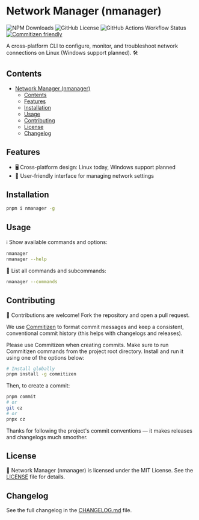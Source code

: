 # Network Manager (nmanager)

![NPM Downloads](https://img.shields.io/npm/dm/nmanager)
![GitHub License](https://img.shields.io/github/license/SirMarkus73/network-manager)
![GitHub Actions Workflow Status](https://img.shields.io/github/actions/workflow/status/SirMarkus73/network-manager/deploy.yml)
[![Commitizen friendly](https://img.shields.io/badge/commitizen-friendly-brightgreen.svg)](http://commitizen.github.io/cz-cli/)

A cross-platform CLI to configure, monitor, and troubleshoot network connections on Linux (Windows support planned). 🛠️

## Contents
- [Network Manager (nmanager)](#network-manager-nmanager)
  - [Contents](#contents)
  - [Features](#features)
  - [Installation](#installation)
  - [Usage](#usage)
  - [Contributing](#contributing)
  - [License](#license)
  - [Changelog](#changelog)

## Features

- 🖥️ Cross-platform design: Linux today, Windows support planned
- 🧭 User-friendly interface for managing network settings

## Installation

```bash
pnpm i nmanager -g
```

## Usage

ℹ️ Show available commands and options:
```bash
nmanager
nmanager --help
```

🧭 List all commands and subcommands:
```bash
nmanager --commands
```

## Contributing

🤝 Contributions are welcome! Fork the repository and open a pull request.

We use [Commitizen](https://github.com/commitizen/cz-cli) to format commit messages and keep a consistent, conventional commit history (this helps with changelogs and releases).

Please use Commitizen when creating commits. Make sure to run Commitizen commands from the project root directory. Install and run it using one of the options below:

```bash
# Install globally
pnpm install -g commitizen
```

Then, to create a commit:

```bash
pnpm commit
# or
git cz
# or
pnpx cz
```

Thanks for following the project's commit conventions — it makes releases and changelogs much smoother.

## License

📝 Network Manager (nmanager) is licensed under the MIT License. See the [LICENSE](LICENSE) file for details.

## Changelog

See the full changelog in the [CHANGELOG.md](CHANGELOG.md) file.
